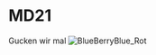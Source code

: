 # MD21
Gucken wir mal
![BlueBerryBlue_Rot](https://github.com/user-attachments/assets/61bd997e-7017-4057-aa25-21e43fe4b049)
